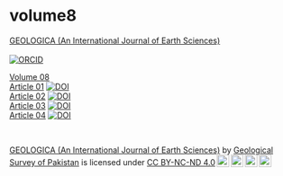 # volume8


<p><a href="https://geologica.gov.pk/">GEOLOGICA (An International Journal of Earth Sciences)</a><br><br><a href="https://orcid.org/0009-0009-9318-0541"><img src="https://img.shields.io/badge/ORCID-0009--0009--9318--0541-green?labelColor=grey" alt="ORCID"></a>
	
<a href="https://geologica.gov.pk/volume8/">Volume 08</a><br>
<a href="https://geologica.gov.pk/volume8/29/04/2024/mapping-of-alteration-minerals-to-find-new-porphyry-copper-gold-targets-in-chagai-belt-balochistan-using-false-color-composite-spectr-alangle-mapper-field-sampling-and-spectral-measurement-technique/2245/">Article 01</a>
<a href="https://zenodo.org/doi/10.5281/zenodo.11189406"><img src="https://img.shields.io/badge/DOI-10.5281%2Fzenodo.11189406-blue?labelColor=green" alt="DOI"></a>
<br>
<a href="https://geologica.gov.pk/volume8/29/04/2024/bioleaching-of-copper-from-sulfide-ores-a-short-review/2279/">Article 02</a>
<a href="https://zenodo.org/doi/10.5281/zenodo.11190558"><img src="https://img.shields.io/badge/DOI-10.5281%2Fzenodo.11190558-blue?labelColor=green" alt="DOI"></a>
<br>
<a href="https://geologica.gov.pk/volume8/29/04/2024/in-depth-analysis-of-the-harnai-earthquake-on-october-7-2021-a-comprehensive-study-in-balochistan-pakistan/2313/">Article 03</a>
<a href="https://zenodo.org/doi/10.5281/zenodo.11190697"><img src="https://img.shields.io/badge/DOI-10.5281%2Fzenodo.11190697-blue?labelColor=green" alt="DOI"></a>
<br>
<a href="https://geologica.gov.pk/volume8/29/04/2024/potential-of-mineral-waste-from-mines-in-pakistan-for-carbon-dioxide-capture-considering-the-case-of-baluchistan/2315/">Article 04</a>
<a href="https://zenodo.org/doi/10.5281/zenodo.11191263"><img src="https://img.shields.io/badge/DOI-10.5281%2Fzenodo.11191263-blue?labelColor=green" alt="DOI"></a>
<br>
</p><br>

<p xmlns:cc="http://creativecommons.org/ns#" xmlns:dct="http://purl.org/dc/terms/"><a property="dct:title" rel="cc:attributionURL" href="https://geologica.gov.pk/">GEOLOGICA (An International Journal of Earth Sciences)</a> by <a rel="cc:attributionURL dct:creator" property="cc:attributionName" href="https://gsp.gov.pk/">Geological Survey of Pakistan</a> is licensed under <a href="https://creativecommons.org/licenses/by-nc-nd/4.0/?ref=chooser-v1" target="_blank" rel="license noopener noreferrer" style="display:inline-block;">CC BY-NC-ND 4.0<img style="height:22px!important;margin-left:3px;vertical-align:text-bottom;" src="https://mirrors.creativecommons.org/presskit/icons/cc.svg?ref=chooser-v1" alt=""><img style="height:22px!important;margin-left:3px;vertical-align:text-bottom;" src="https://mirrors.creativecommons.org/presskit/icons/by.svg?ref=chooser-v1" alt=""><img style="height:22px!important;margin-left:3px;vertical-align:text-bottom;" src="https://mirrors.creativecommons.org/presskit/icons/nc.svg?ref=chooser-v1" alt=""><img style="height:22px!important;margin-left:3px;vertical-align:text-bottom;" src="https://mirrors.creativecommons.org/presskit/icons/nd.svg?ref=chooser-v1" alt=""></a></p>

